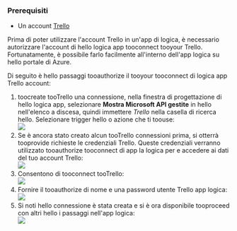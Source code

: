 ### <a name="prerequisites"></a>Prerequisiti
* Un account [Trello](http://trello.com) 

Prima di poter utilizzare l'account Trello in un'app di logica, è necessario autorizzare l'account di hello logica app tooconnect tooyour Trello. Fortunatamente, è possibile farlo facilmente all'interno dell'app logica su hello portale di Azure. 

Di seguito è hello passaggi tooauthorize il tooyour tooconnect di logica app Trello account:

1. toocreate tooTrello una connessione, nella finestra di progettazione di hello logica app, selezionare **Mostra Microsoft API gestite** in hello nell'elenco a discesa, quindi immettere *Trello* nella casella di ricerca hello. Selezionare trigger hello o azione che ti toouse:  
   ![](./media/connectors-create-api-trello/trello-1.png)
2. Se è ancora stato creato alcun tooTrello connessioni prima, si otterrà tooprovide richieste le credenziali Trello. Queste credenziali verranno utilizzato tooauthorize tooconnect di app la logica per e accedere ai dati del tuo account Trello:  
   ![](./media/connectors-create-api-trello/trello-2.png) 
3. Consentono di tooconnect tooTrello:  
   ![](./media/connectors-create-api-trello/trello-3.png)   
4. Fornire il tooauthorize di nome e una password utente Trello app logica:  
   ![](./media/connectors-create-api-trello/trello-4.png)  
5. Si noti hello connessione è stata creata e si è ora disponibile tooproceed con altri hello i passaggi nell'app logica:  
   ![](./media/connectors-create-api-trello/trello-5.png)

